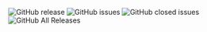 ![GitHub release](https://img.shields.io/github/release/andrei923/LeafMinions.svg?style=for-the-badge)
![GitHub issues](https://img.shields.io/github/issues-raw/andrei923/LeafMinions.svg?style=for-the-badge)
![GitHub closed issues](https://img.shields.io/github/issues-closed-raw/andrei923/LeafMinions.svg?style=for-the-badge)
![GitHub All Releases](https://img.shields.io/github/downloads/andrei923/LeafMinions/total.svg?style=for-the-badge)
